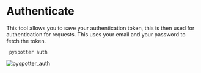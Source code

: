 # Authenticate

This tool allows you to save your authentication token, this is then used for authentication for requests. This uses your email and your password to fetch the token.

``` pyspotter auth```

![pyspotter_auth](https://github.com/open-oceans/pyspotter/assets/6677629/ad97c5ec-4b8f-463a-bfb9-5682cfacf74a)
